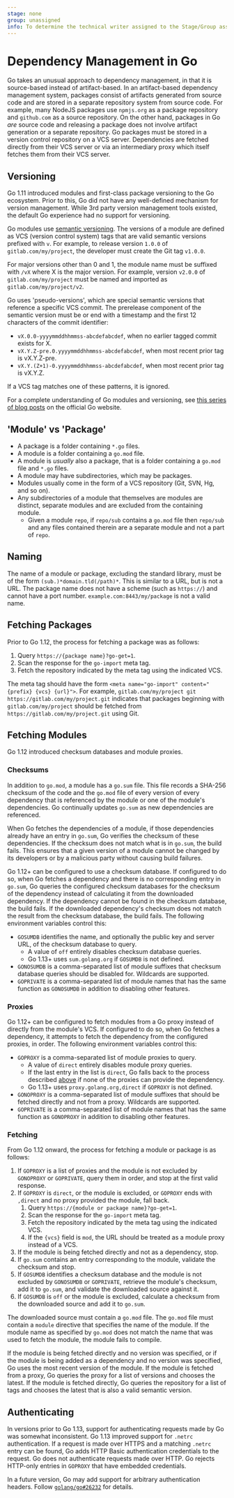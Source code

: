 ```yaml
---
stage: none
group: unassigned
info: To determine the technical writer assigned to the Stage/Group associated with this page, see https://about.gitlab.com/handbook/engineering/ux/technical-writing/#assignments
---
```


# Dependency Management in Go

Go takes an unusual approach to dependency management, in that it is
source-based instead of artifact-based. In an artifact-based dependency
management system, packages consist of artifacts generated from source code and
are stored in a separate repository system from source code. For example, many
NodeJS packages use `npmjs.org` as a package repository and `github.com` as a
source repository. On the other hand, packages in Go *are* source code and
releasing a package does not involve artifact generation or a separate
repository. Go packages must be stored in a version control repository on a VCS
server. Dependencies are fetched directly from their VCS server or via an
intermediary proxy which itself fetches them from their VCS server.

## Versioning

Go 1.11 introduced modules and first-class package versioning to the Go ecosystem.
Prior to this, Go did not have any well-defined mechanism for version management.
While 3rd party version management tools existed, the default Go experience had
no support for versioning.

Go modules use [semantic versioning](https://semver.org). The versions of a
module are defined as VCS (version control system) tags that are valid semantic
versions prefixed with `v`. For example, to release version `1.0.0` of
`gitlab.com/my/project`, the developer must create the Git tag `v1.0.0`.

For major versions other than 0 and 1, the module name must be suffixed with
`/vX` where X is the major version. For example, version `v2.0.0` of
`gitlab.com/my/project` must be named and imported as
`gitlab.com/my/project/v2`.

Go uses 'pseudo-versions', which are special semantic versions that reference a
specific VCS commit. The prerelease component of the semantic version must be or
end with a timestamp and the first 12 characters of the commit identifier:

- `vX.0.0-yyyymmddhhmmss-abcdefabcdef`, when no earlier tagged commit exists for X.
- `vX.Y.Z-pre.0.yyyymmddhhmmss-abcdefabcdef`, when most recent prior tag is vX.Y.Z-pre.
- `vX.Y.(Z+1)-0.yyyymmddhhmmss-abcdefabcdef`, when most recent prior tag is vX.Y.Z.

If a VCS tag matches one of these patterns, it is ignored.

For a complete understanding of Go modules and versioning, see [this series of
blog posts](https://go.dev/blog/using-go-modules) on the official Go
website.

## 'Module' vs 'Package'

- A package is a folder containing `*.go` files.
- A module is a folder containing a `go.mod` file.
- A module is *usually* also a package, that is a folder containing a `go.mod`
  file and `*.go` files.
- A module may have subdirectories, which may be packages.
- Modules usually come in the form of a VCS repository (Git, SVN, Hg, and so on).
- Any subdirectories of a module that themselves are modules are distinct,
  separate modules and are excluded from the containing module.
  - Given a module `repo`, if `repo/sub` contains a `go.mod` file then
    `repo/sub` and any files contained therein are a separate module and not a
    part of `repo`.

## Naming

The name of a module or package, excluding the standard library, must be of the
form `(sub.)*domain.tld(/path)*`. This is similar to a URL, but is not a URL.
The package name does not have a scheme (such as `https://`) and cannot have a
port number. `example.com:8443/my/package` is not a valid name.

## Fetching Packages

Prior to Go 1.12, the process for fetching a package was as follows:

1. Query `https://{package name}?go-get=1`.
1. Scan the response for the `go-import` meta tag.
1. Fetch the repository indicated by the meta tag using the indicated VCS.

The meta tag should have the form `<meta name="go-import" content="{prefix}
{vcs} {url}">`. For example, `gitlab.com/my/project git
https://gitlab.com/my/project.git` indicates that packages beginning with
`gitlab.com/my/project` should be fetched from
`https://gitlab.com/my/project.git` using Git.

## Fetching Modules

Go 1.12 introduced checksum databases and module proxies.

### Checksums

In addition to `go.mod`, a module has a `go.sum` file. This file records a
SHA-256 checksum of the code and the `go.mod` file of every version of every
dependency that is referenced by the module or one of the module's dependencies.
Go continually updates `go.sum` as new dependencies are referenced.

When Go fetches the dependencies of a module, if those dependencies already have
an entry in `go.sum`, Go verifies the checksum of these dependencies. If the
checksum does not match what is in `go.sum`, the build fails. This ensures
that a given version of a module cannot be changed by its developers or by a
malicious party without causing build failures.

Go 1.12+ can be configured to use a checksum database. If configured to do so,
when Go fetches a dependency and there is no corresponding entry in `go.sum`, Go
queries the configured checksum databases for the checksum of the
dependency instead of calculating it from the downloaded dependency. If the
dependency cannot be found in the checksum database, the build fails. If the
downloaded dependency's checksum does not match the result from the checksum
database, the build fails. The following environment variables control this:

- `GOSUMDB` identifies the name, and optionally the public key and server URL,
  of the checksum database to query.
  - A value of `off` entirely disables checksum database queries.
  - Go 1.13+ uses `sum.golang.org` if `GOSUMDB` is not defined.
- `GONOSUMDB` is a comma-separated list of module suffixes that checksum
  database queries should be disabled for. Wildcards are supported.
- `GOPRIVATE` is a comma-separated list of module names that has the same
  function as `GONOSUMDB` in addition to disabling other features.

### Proxies

Go 1.12+ can be configured to fetch modules from a Go proxy instead of directly
from the module's VCS. If configured to do so, when Go fetches a dependency, it
attempts to fetch the dependency from the configured proxies, in order. The
following environment variables control this:

- `GOPROXY` is a comma-separated list of module proxies to query.
  - A value of `direct` entirely disables module proxy queries.
  - If the last entry in the list is `direct`, Go falls back to the process
    described [above](#fetching-packages) if none of the proxies can provide the
    dependency.
  - Go 1.13+ uses `proxy.golang.org,direct` if `GOPROXY` is not defined.
- `GONOPROXY` is a comma-separated list of module suffixes that should be
  fetched directly and not from a proxy. Wildcards are supported.
- `GOPRIVATE` is a comma-separated list of module names that has the same
  function as `GONOPROXY` in addition to disabling other features.

### Fetching

From Go 1.12 onward, the process for fetching a module or package is as follows:

1. If `GOPROXY` is a list of proxies and the module is not excluded by
   `GONOPROXY` or `GOPRIVATE`, query them in order, and stop at the first valid
   response.
1. If `GOPROXY` is `direct`, or the module is excluded, or `GOPROXY` ends with
   `,direct` and no proxy provided the module, fall back.
   1. Query `https://{module or package name}?go-get=1`.
   1. Scan the response for the `go-import` meta tag.
   1. Fetch the repository indicated by the meta tag using the indicated VCS.
   1. If the `{vcs}` field is `mod`, the URL should be treated as a module proxy instead of a VCS.
1. If the module is being fetched directly and not as a dependency, stop.
1. If `go.sum` contains an entry corresponding to the module, validate the checksum and stop.
1. If `GOSUMDB` identifies a checksum database and the module is not excluded by
   `GONOSUMDB` or `GOPRIVATE`, retrieve the module's checksum, add it to
   `go.sum`, and validate the downloaded source against it.
1. If `GOSUMDB` is `off` or the module is excluded, calculate a checksum from
   the downloaded source and add it to `go.sum`.

The downloaded source must contain a `go.mod` file. The `go.mod` file must
contain a `module` directive that specifies the name of the module. If the
module name as specified by `go.mod` does not match the name that was used to
fetch the module, the module fails to compile.

If the module is being fetched directly and no version was specified, or if the
module is being added as a dependency and no version was specified, Go uses the
most recent version of the module. If the module is fetched from a proxy, Go
queries the proxy for a list of versions and chooses the latest. If the module is
fetched directly, Go queries the repository for a list of tags and chooses the
latest that is also a valid semantic version.

## Authenticating

In versions prior to Go 1.13, support for authenticating requests made by Go was
somewhat inconsistent. Go 1.13 improved support for `.netrc` authentication. If
a request is made over HTTPS and a matching `.netrc` entry can be found, Go
adds HTTP Basic authentication credentials to the request. Go does not
authenticate requests made over HTTP. Go rejects HTTP-only entries in
`GOPROXY` that have embedded credentials.

In a future version, Go may add support for arbitrary authentication headers.
Follow [`golang/go#26232`](https://github.com/golang/go/issues/26232) for details.
